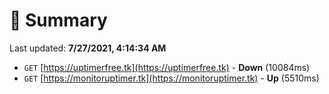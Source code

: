 # 📖 Summary
Last updated: **7/27/2021, 4:14:34 AM**

- `GET` [https://uptimerfree.tk](https://uptimerfree.tk) - **Down** (10084ms)
- `GET` [https://monitoruptimer.tk](https://monitoruptimer.tk) - **Up** (5510ms)
